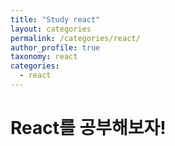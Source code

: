 ```yaml
---
title: "Study react"
layout: categories
permalink: /categories/react/
author_profile: true
taxonomy: react
categories:
  - react
---
```


# React를 공부해보자!